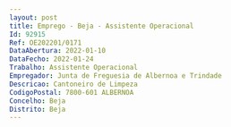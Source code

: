 ```yaml
--- 
layout: post
title: Emprego - Beja - Assistente Operacional
Id: 92915
Ref: OE202201/0171
DataAbertura: 2022-01-10
DataFecho: 2022-01-24
Trabalho: Assistente Operacional
Empregador: Junta de Freguesia de Albernoa e Trindade
Descricao: Cantoneiro de Limpeza
CodigoPostal: 7800-601 ALBERNOA
Concelho: Beja
Distrito: Beja
--- 
```

